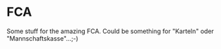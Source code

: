 FCA
===

Some stuff for the amazing FCA. Could be something for "Karteln" oder "Mannschaftskasse"...;-)